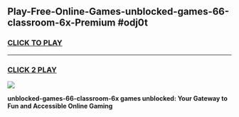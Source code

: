 
## Play-Free-Online-Games-unblocked-games-66-classroom-6x-Premium #odj0t
<h3>
<a href="https://premium.freeplayer.one?title=unblocked-games-66-classroom-6x&ref=8M">CLICK TO PLAY</a></h3>
<hr>

<h3>
<a href="https://premium.freeplayer.one?title=unblocked-games-66-classroom-6x&ref=8M">CLICK 2 PLAY</a>
  
</h3>

<a href="https://premium.freeplayer.one?title=unblocked-games-66-classroom-6x&ref=8M"><img src="https://clearcache.store/games.png"></a>


**unblocked-games-66-classroom-6x games unblocked: Your Gateway to Fun and Accessible Online Gaming**
